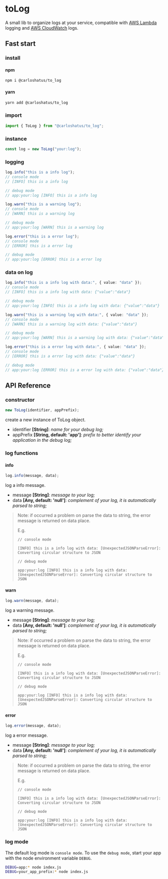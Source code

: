 # toLog

A small lib to organize logs at your service, compatible with [AWS Lambda](https://docs.aws.amazon.com/lambda/latest/dg/nodejs-logging.html) logging and [AWS CloudWatch](https://docs.aws.amazon.com/AmazonCloudWatch/latest/logs/WhatIsCloudWatchLogs.html) logs.

## Fast start

### install

#### npm

```sh
npm i @carloshatus/to_log
```

#### yarn

```sh
yarn add @carloshatus/to_log
```

### import

```ts
import { ToLog } from "@carloshatus/to_log";
```

### instance

```ts
const log = new ToLog("your:log");
```

### logging

```ts
log.info("this is a info log");
// console mode
// [INFO] this is a info log

// debug mode
// app:your:log [INFO] this is a info log

log.warn("this is a warning log");
// console mode
// [WARN] this is a warning log

// debug mode
// app:your:log [WARN] this is a warning log

log.error("this is a error log");
// console mode
// [ERROR] this is a error log

// debug mode
// app:your:log [ERROR] this is a error log
```

### data on log

```ts
log.info("this is a info log with data:", { value: "data" });
// console mode
// [INFO] this is a info log with data: {"value":"data"}

// debug mode
// app:your:log [INFO] this is a info log with data: {"value":"data"}

log.warn("this is a warning log with data:", { value: "data" });
// console mode
// [WARN] this is a warning log with data: {"value":"data"}

// debug mode
// app:your:log [WARN] this is a warning log with data: {"value":"data"}

log.error("this is a error log with data:", { value: "data" });
// console mode
// [ERROR] this is a error log with data: {"value":"data"}

// debug mode
// app:your:log [ERROR] this is a error log with data: {"value":"data"}
```

## API Reference

### constructor

```ts
new ToLog(identifier, appPrefix);
```

create a new instance of ToLog object.

- identifier **[String]**: _name for your debug log;_
- appPrefix **[String, default: 'app']**: _prefix to better identify your application in the debug log;_

### log functions

#### info

```ts
log.info(message, data);
```

log a info message.

- message **[String]**: _message to your log;_
- data **[Any, default: 'null']**: _complement of your log, it is automatically parsed to string;_

> Note: if occurred a problem on parse the data to string, the error message is returned on data place.
>
> E.g.
>
> `// console mode`
>
> `[INFO] this is a info log with data: [UnexpectedJSONParseError]: Converting circular structure to JSON`
>
> `// debug mode`
>
> `app:your:log [INFO] this is a info log with data: [UnexpectedJSONParseError]: Converting circular structure to JSON`

#### warn

```ts
log.warn(message, data);
```

log a warning message.

- message **[String]**: _message to your log;_
- data **[Any, default: 'null']**: _complement of your log, it is automatically parsed to string;_

> Note: if occurred a problem on parse the data to string, the error message is returned on data place.
>
> E.g.
>
> `// console mode`
>
> `[INFO] this is a info log with data: [UnexpectedJSONParseError]: Converting circular structure to JSON`
>
> `// debug mode`
>
> `app:your:log [INFO] this is a info log with data: [UnexpectedJSONParseError]: Converting circular structure to JSON`

#### error

```ts
log.error(message, data);
```

log a error message.

- message **[String]**: _message to your log;_
- data **[Any, default: 'null']**: _complement of your log, it is automatically parsed to string;_

> Note: if occurred a problem on parse the data to string, the error message is returned on data place.
>
> E.g.
>
> `// console mode`
>
> `[INFO] this is a info log with data: [UnexpectedJSONParseError]: Converting circular structure to JSON`
>
> `// debug mode`
>
> `app:your:log [INFO] this is a info log with data: [UnexpectedJSONParseError]: Converting circular structure to JSON`

### log mode

The default log mode is `console mode`. To use the `debug mode`, start your app with the node environment variable `DEBUG`.

```sh
DEBUG=app:* node index.js
DEBUG=your_app_prefix:* node index.js
```
